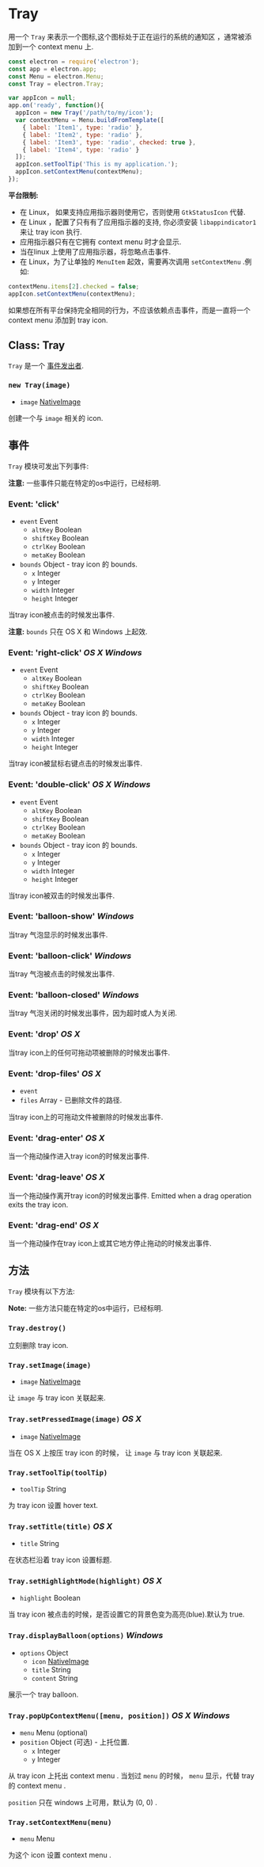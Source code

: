 # Tray

用一个 `Tray` 来表示一个图标,这个图标处于正在运行的系统的通知区 ，通常被添加到一个 context menu 上.

```javascript
const electron = require('electron');
const app = electron.app;
const Menu = electron.Menu;
const Tray = electron.Tray;

var appIcon = null;
app.on('ready', function(){
  appIcon = new Tray('/path/to/my/icon');
  var contextMenu = Menu.buildFromTemplate([
    { label: 'Item1', type: 'radio' },
    { label: 'Item2', type: 'radio' },
    { label: 'Item3', type: 'radio', checked: true },
    { label: 'Item4', type: 'radio' }
  ]);
  appIcon.setToolTip('This is my application.');
  appIcon.setContextMenu(contextMenu);
});

```

__平台限制:__

* 在 Linux， 如果支持应用指示器则使用它，否则使用 `GtkStatusIcon` 代替.
* 在 Linux ，配置了只有有了应用指示器的支持, 你必须安装 `libappindicator1` 来让 tray icon 执行.
* 应用指示器只有在它拥有 context menu 时才会显示.
* 当在linux 上使用了应用指示器，将忽略点击事件.
* 在 Linux，为了让单独的 `MenuItem` 起效，需要再次调用 `setContextMenu` .例如:

```javascript
contextMenu.items[2].checked = false;
appIcon.setContextMenu(contextMenu);
```
如果想在所有平台保持完全相同的行为，不应该依赖点击事件，而是一直将一个 context menu 添加到 tray icon.

## Class: Tray

`Tray` 是一个 [事件发出者][event-emitter].

### `new Tray(image)`

* `image` [NativeImage](native-image.md)

创建一个与 `image` 相关的 icon.

## 事件

`Tray` 模块可发出下列事件:

**注意:** 一些事件只能在特定的os中运行，已经标明.

### Event: 'click'

* `event` Event
  * `altKey` Boolean
  * `shiftKey` Boolean
  * `ctrlKey` Boolean
  * `metaKey` Boolean
* `bounds` Object - tray icon 的 bounds.
  * `x` Integer
  * `y` Integer
  * `width` Integer
  * `height` Integer

当tray icon被点击的时候发出事件.

__注意:__ `bounds` 只在 OS X 和 Windows 上起效.

### Event: 'right-click' _OS X_ _Windows_

* `event` Event
  * `altKey` Boolean
  * `shiftKey` Boolean
  * `ctrlKey` Boolean
  * `metaKey` Boolean
* `bounds` Object - tray icon 的 bounds.
  * `x` Integer
  * `y` Integer
  * `width` Integer
  * `height` Integer

当tray icon被鼠标右键点击的时候发出事件.

### Event: 'double-click' _OS X_ _Windows_

* `event` Event
  * `altKey` Boolean
  * `shiftKey` Boolean
  * `ctrlKey` Boolean
  * `metaKey` Boolean
* `bounds` Object - tray icon 的 bounds.
  * `x` Integer
  * `y` Integer
  * `width` Integer
  * `height` Integer

当tray icon被双击的时候发出事件.

### Event: 'balloon-show' _Windows_

当tray 气泡显示的时候发出事件.

### Event: 'balloon-click' _Windows_

当tray 气泡被点击的时候发出事件.

### Event: 'balloon-closed' _Windows_

当tray 气泡关闭的时候发出事件，因为超时或人为关闭.

### Event: 'drop' _OS X_

当tray icon上的任何可拖动项被删除的时候发出事件.

### Event: 'drop-files' _OS X_

* `event`
* `files` Array - 已删除文件的路径.

当tray icon上的可拖动文件被删除的时候发出事件.

### Event: 'drag-enter' _OS X_

当一个拖动操作进入tray icon的时候发出事件.

### Event: 'drag-leave' _OS X_

当一个拖动操作离开tray icon的时候发出事件.
Emitted when a drag operation exits the tray icon.

### Event: 'drag-end' _OS X_

当一个拖动操作在tray icon上或其它地方停止拖动的时候发出事件.

## 方法

`Tray` 模块有以下方法:

**Note:** 一些方法只能在特定的os中运行，已经标明.

### `Tray.destroy()`

立刻删除 tray icon.

### `Tray.setImage(image)`

* `image` [NativeImage](native-image.md)

让 `image` 与 tray icon 关联起来.

### `Tray.setPressedImage(image)` _OS X_

* `image` [NativeImage](native-image.md)

当在 OS X 上按压 tray icon 的时候， 让 `image` 与 tray icon 关联起来.

### `Tray.setToolTip(toolTip)`

* `toolTip` String

为 tray icon 设置 hover text.

### `Tray.setTitle(title)` _OS X_

* `title` String

在状态栏沿着 tray icon 设置标题.

### `Tray.setHighlightMode(highlight)` _OS X_

* `highlight` Boolean

当 tray icon 被点击的时候，是否设置它的背景色变为高亮(blue).默认为 true.

### `Tray.displayBalloon(options)` _Windows_

* `options` Object
  * `icon` [NativeImage](native-image.md)
  * `title` String
  * `content` String

展示一个 tray balloon.

### `Tray.popUpContextMenu([menu, position])` _OS X_ _Windows_

* `menu` Menu (optional)
* `position` Object (可选) - 上托位置.
  * `x` Integer
  * `y` Integer

从 tray icon 上托出 context menu . 当划过 `menu` 的时候， `menu` 显示，代替 tray 的 context menu .

`position` 只在 windows 上可用，默认为 (0, 0) .

### `Tray.setContextMenu(menu)`

* `menu` Menu

为这个 icon 设置 context menu .

[event-emitter]: http://nodejs.org/api/events.html#events_class_events_eventemitter